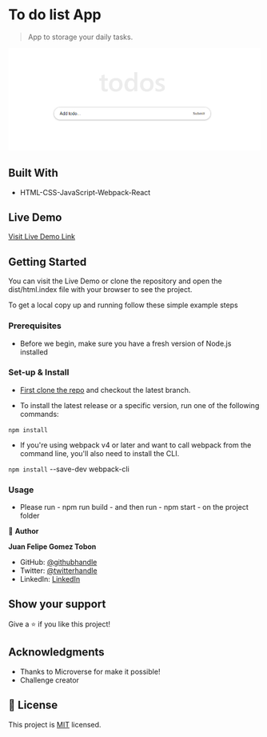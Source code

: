 # To do list App

> App to storage your daily tasks.

![screenshot](./app_screenshot.png)


## Built With

- HTML-CSS-JavaScript-Webpack-React

## Live Demo

[Visit Live Demo Link](https://felipeg005.github.io/To-Do-React-App/)


## Getting Started

You can visit the Live Demo or clone the repository and open the dist/html.index file with your browser to see the project.

To get a local copy up and running follow these simple example steps

### Prerequisites

- Before we begin, make sure you have a fresh version of Node.js installed

### Set-up & Install

- [First clone the repo](https://github.com/Felipeg005/To-Do-List-ES6/) and checkout the latest branch.

- To install the latest release or a specific version, run one of the following commands:

`npm install`


- If you're using webpack v4 or later and want to call webpack from the command line, you'll also need to install the CLI.

`npm install` --save-dev webpack-cli

### Usage

- Please run - npm run build - and then run - npm start - on the project folder


👤 **Author**

**Juan Felipe Gomez Tobon**

- GitHub: [@githubhandle](https://github.com/Felipeg005/)
- Twitter: [@twitterhandle](https://twitter.com/JuanFGT05)
- LinkedIn: [LinkedIn](https://www.linkedin.com/in/juan-felipe-gomez-tobon/)

## Show your support

Give a ⭐️ if you like this project!

## Acknowledgments

- Thanks to Microverse for make it possible!
- Challenge creator

## 📝 License

This project is [MIT](./MIT.md) licensed.
